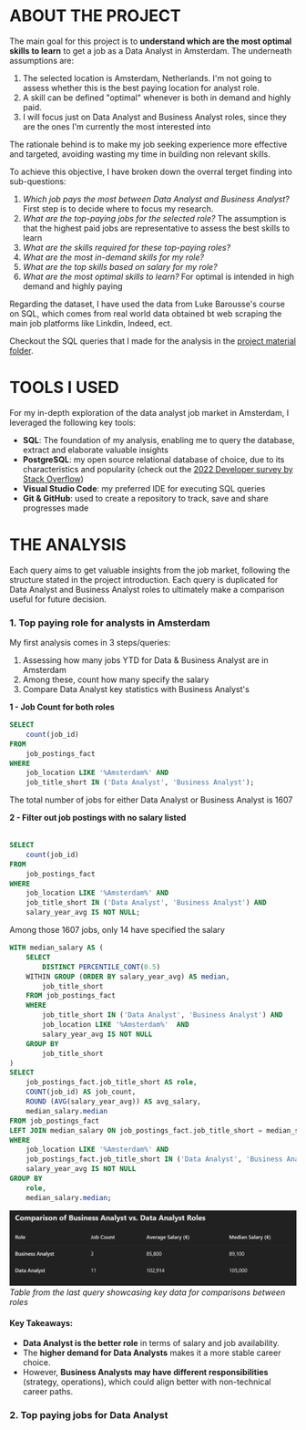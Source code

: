 # ABOUT THE PROJECT

The main goal for this project is to **understand which are the most optimal skills to learn** to get a job as a Data Analyst in Amsterdam. 
The underneath assumptions are:
1. The selected location is Amsterdam, Netherlands. I'm not going to assess whether this is the best paying location for analyst role.
2. A skill can be defined "optimal" whenever is both in demand and highly paid.
3. I will focus just on Data Analyst and Business Analyst roles, since they are the ones I'm currently the most interested into

The rationale behind is to make my job seeking experience more effective and targeted, avoiding wasting my time in building non relevant skills.

To achieve this objective, I have broken down the overral terget finding into sub-questions:
1) *Which job pays the most between Data Analyst and Business Analyst?*  First step is to decide where to focus my research.
2) *What are the top-paying jobs for the selected role?* The assumption is that the highest paid jobs are representative to assess the best skills to learn
3) *What are the skills required for these top-paying roles?* 
4) *What are the most in-demand skills for my role?*
5) *What are the top skills based on salary for my role?*
6) *What are the most optimal skills to learn?* For optimal is intended in high demand and highly paying

Regarding the dataset, I have used the data from Luke Barousse's course on SQL, which comes from real world data obtained bt web scraping the main job platforms like Linkdin, Indeed, ect. 

Checkout the SQL queries that I made for the analysis in the [project material folder](/project_material/).


# TOOLS I USED

For my in-depth exploration of the data analyst job market in Amsterdam, I leveraged the following key tools:

- **SQL**: The foundation of my analysis, enabling me to query the database, extract and elaborate valuable insights
- **PostgreSQL**: my open source relational database of choice, due to its characteristics and popularity (check out the [2022 Developer survey by Stack Overflow](/https://survey.stackoverflow.co/2022/#most-popular-technologies-database-prof))
- **Visual Studio Code**: my preferred IDE for executing SQL queries
- **Git & GitHub**: used to create a repository to track, save and share progresses made

# THE ANALYSIS
Each query aims to get valuable insights from the job market, following the structure stated in the project introduction. Each query is duplicated for Data Analyst and Business Analyst roles to ultimately make a comparison useful for future decision.

### 1. Top paying role for analysts in Amsterdam
My first analysis comes in 3 steps/queries:
1. Assessing how many jobs YTD for Data & Business Analyst are in Amsterdam
2. Among these, count how many specify the salary
3. Compare Data Analyst key statistics with Business Analyst's

  **1 - Job Count for both roles**
```SQL
SELECT
    count(job_id)
FROM 
    job_postings_fact
WHERE 
    job_location LIKE '%Amsterdam%' AND
    job_title_short IN ('Data Analyst', 'Business Analyst');
```
The total number of jobs for either Data Analyst or Business Analyst is 1607

  **2 - Filter out job postings with no salary listed**
```sql

SELECT
    count(job_id)
FROM 
    job_postings_fact
WHERE 
    job_location LIKE '%Amsterdam%' AND
    job_title_short IN ('Data Analyst', 'Business Analyst') AND
    salary_year_avg IS NOT NULL;
```
Among those 1607 jobs, only 14 have specified the salary


```sql
WITH median_salary AS (
    SELECT
        DISTINCT PERCENTILE_CONT(0.5) 
    WITHIN GROUP (ORDER BY salary_year_avg) AS median,
        job_title_short
    FROM job_postings_fact
    WHERE 
        job_title_short IN ('Data Analyst', 'Business Analyst') AND
        job_location LIKE '%Amsterdam%'  AND 
        salary_year_avg IS NOT NULL
    GROUP BY
        job_title_short
)
SELECT
    job_postings_fact.job_title_short AS role,
    COUNT(job_id) AS job_count,
    ROUND (AVG(salary_year_avg)) AS avg_salary,
    median_salary.median
FROM job_postings_fact
LEFT JOIN median_salary ON job_postings_fact.job_title_short = median_salary.job_title_short
WHERE 
    job_location LIKE '%Amsterdam%' AND
    job_postings_fact.job_title_short IN ('Data Analyst', 'Business Analyst') AND
    salary_year_avg IS NOT NULL
GROUP BY
    role,
    median_salary.median;
```
![Data analyst vs Business Analyst](/assets/Table%201.png)
*Table from the last query showcasing key data for comparisons between roles*


#### Key Takeaways:
- **Data Analyst is the better role** in terms of salary and job availability.
- The **higher demand for Data Analysts** makes it a more stable career choice.
- However, **Business Analysts may have different responsibilities** (strategy, operations), which could align better with non-technical career paths.

### 2. Top paying jobs for Data Analyst


